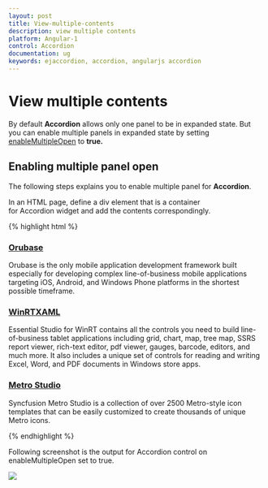 ```yaml
---
layout: post
title: View-multiple-contents
description: view multiple contents
platform: Angular-1
control: Accordion 
documentation: ug
keywords: ejaccordion, accordion, angularjs accordion
---
```


# View multiple contents

By default **Accordion** allows only one panel to be in expanded state. But you can enable multiple panels in expanded state by setting [enableMultipleOpen](https://help.syncfusion.com/api/js/ejaccordion#members:enablemultipleopen) to **true.**

## Enabling multiple panel open

The following steps explains you to enable multiple panel for **Accordion**.

In an HTML page, define a div element that is a container for Accordion widget and add the contents correspondingly.

{% highlight html %}

   
<div id="accordion" style="width: 500px" ej-accordion e-enablemultipleopen="true">
    <h3>
        <a href="#">Orubase</a>
    </h3>
    <div>
        <!-- add accordion contents here to load contents under this header -->
        Orubase is the only mobile application development framework built especially for developing complex line-of-business mobile applications targeting iOS, Android, and Windows Phone platforms in the shortest possible timeframe.
    </div>
    <h3>
        <a href="#">WinRTXAML</a>
    </h3>
    <div>
        <!-- add accordion contents here to load contents under this header -->
        Essential Studio for WinRT contains all the controls you need to build line-of-business tablet applications including grid, chart, map, tree map, SSRS report viewer, rich-text editor, pdf viewer, gauges, barcode, editors, and much more. It also includes a unique set of controls for reading and writing Excel, Word, and PDF documents in Windows store apps.
    </div>
    <h3>
        <a href="#">Metro Studio</a>
    </h3>
    <div>
        <!-- add accordion contents here to load contents under this header -->
        Syncfusion Metro Studio is a collection of over 2500 Metro-style icon templates that can be easily customized to create thousands of unique Metro icons.
    </div>
</div>


{% endhighlight %}


Following screenshot is the output for Accordion control on enableMultipleOpen set to true.


![](/js/Accordion/View-multiple-contents_images/View-multiple-contents_img1.png)